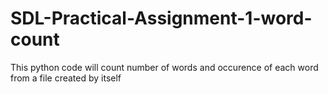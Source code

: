 # SDL-Practical-Assignment-1-word-count
This python code will count number of words and occurence of each word from a file created by itself

